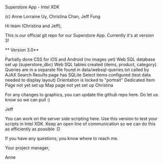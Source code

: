
Superstore App - Intel XDK

(c) Anne Lorraine Uy, Christina Chan, Jeff Fung

Hi team (Christina and Jeff),

This is our official git repo for our Superstore App. Currently it's at version 3!

** Version 3.0**

Partially done CSS for iOS and Android (no images yet)
Web SQL database set up (superstore_dbc)
Web SQL tables created (items, product, category). Queries are in a separate file found in data/websql-queries.txt called by AJAX
Search Results page has SQLite Select items configured (test data needed to display layout)
Orientation is locked to "portrait"
Dedicated Item Page not yet set up
Map page not yet set up
Christina

For any changes to graphics, you can update the github repo here. Do let us know so we can pull :)

Jeff

You can work on the server side scripting here. Use this version to test your scripts in Intel XDK. Keep an open line of communication so we can do this as efficiently as possible :D

If you have any questions, you know where to reach me.

Your project manager,

Anne

